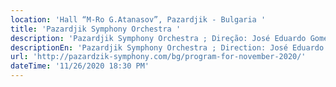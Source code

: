 ```yaml
---
location: 'Hall “M-Ro G.Atanasov”, Pazardjik - Bulgaria '
title: 'Pazardjik Symphony Orchestra '
description: 'Pazardjik Symphony Orchestra ; Direção: José Eduardo Gomes '
descriptionEn: 'Pazardjik Symphony Orchestra ; Direction: José Eduardo Gomes '
url: 'http://pazardzik-symphony.com/bg/program-for-november-2020/'
dateTime: '11/26/2020 18:30 PM'
---
```



